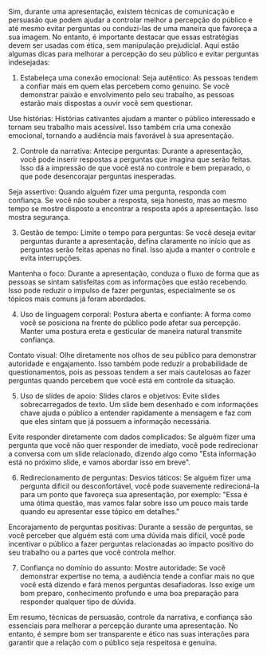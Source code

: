 Sim, durante uma apresentação, existem técnicas de comunicação e persuasão que podem ajudar a controlar melhor a percepção do público e até mesmo evitar perguntas ou conduzi-las de uma maneira que favoreça a sua imagem. No entanto, é importante destacar que essas estratégias devem ser usadas com ética, sem manipulação prejudicial. Aqui estão algumas dicas para melhorar a percepção do seu público e evitar perguntas indesejadas:

1. Estabeleça uma conexão emocional:
Seja autêntico: As pessoas tendem a confiar mais em quem elas percebem como genuíno. Se você demonstrar paixão e envolvimento pelo seu trabalho, as pessoas estarão mais dispostas a ouvir você sem questionar.

Use histórias: Histórias cativantes ajudam a manter o público interessado e tornam seu trabalho mais acessível. Isso também cria uma conexão emocional, tornando a audiência mais favorável à sua apresentação.

2. Controle da narrativa:
Antecipe perguntas: Durante a apresentação, você pode inserir respostas a perguntas que imagina que serão feitas. Isso dá a impressão de que você está no controle e bem preparado, o que pode desencorajar perguntas inesperadas.

Seja assertivo: Quando alguém fizer uma pergunta, responda com confiança. Se você não souber a resposta, seja honesto, mas ao mesmo tempo se mostre disposto a encontrar a resposta após a apresentação. Isso mostra segurança.

3. Gestão de tempo:
Limite o tempo para perguntas: Se você deseja evitar perguntas durante a apresentação, defina claramente no início que as perguntas serão feitas apenas no final. Isso ajuda a manter o controle e evita interrupções.

Mantenha o foco: Durante a apresentação, conduza o fluxo de forma que as pessoas se sintam satisfeitas com as informações que estão recebendo. Isso pode reduzir o impulso de fazer perguntas, especialmente se os tópicos mais comuns já foram abordados.

4. Uso de linguagem corporal:
Postura aberta e confiante: A forma como você se posiciona na frente do público pode afetar sua percepção. Manter uma postura ereta e gesticular de maneira natural transmite confiança.

Contato visual: Olhe diretamente nos olhos de seu público para demonstrar autoridade e engajamento. Isso também pode reduzir a probabilidade de questionamentos, pois as pessoas tendem a ser mais cautelosas ao fazer perguntas quando percebem que você está em controle da situação.

5. Uso de slides de apoio:
Slides claros e objetivos: Evite slides sobrecarregados de texto. Um slide bem desenhado e com informações chave ajuda o público a entender rapidamente a mensagem e faz com que eles sintam que já possuem a informação necessária.

Evite responder diretamente com dados complicados: Se alguém fizer uma pergunta que você não quer responder de imediato, você pode redirecionar a conversa com um slide relacionado, dizendo algo como "Esta informação está no próximo slide, e vamos abordar isso em breve".

6. Redirecionamento de perguntas:
Desvios táticos: Se alguém fizer uma pergunta difícil ou desconfortável, você pode suavemente redirecioná-la para um ponto que favoreça sua apresentação, por exemplo: "Essa é uma ótima questão, mas vamos falar sobre isso um pouco mais tarde quando eu apresentar esse tópico em detalhes."

Encorajamento de perguntas positivas: Durante a sessão de perguntas, se você perceber que alguém está com uma dúvida mais difícil, você pode incentivar o público a fazer perguntas relacionadas ao impacto positivo do seu trabalho ou a partes que você controla melhor.

7. Confiança no domínio do assunto:
Mostre autoridade: Se você demonstrar expertise no tema, a audiência tende a confiar mais no que você está dizendo e fará menos perguntas desafiadoras. Isso exige um bom preparo, conhecimento profundo e uma boa preparação para responder qualquer tipo de dúvida.

Em resumo, técnicas de persuasão, controle da narrativa, e confiança são essenciais para melhorar a percepção durante uma apresentação. No entanto, é sempre bom ser transparente e ético nas suas interações para garantir que a relação com o público seja respeitosa e genuína.

